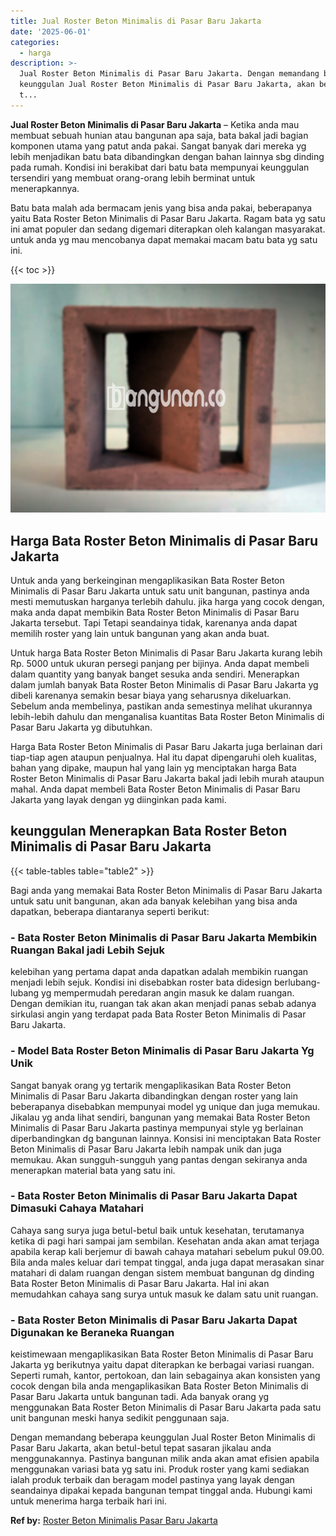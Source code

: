 ```yaml
---
title: Jual Roster Beton Minimalis di Pasar Baru Jakarta
date: '2025-06-01'
categories:
  - harga
description: >-
  Jual Roster Beton Minimalis di Pasar Baru Jakarta. Dengan memandang beberapa
  keunggulan Jual Roster Beton Minimalis di Pasar Baru Jakarta, akan betul-betul
  t...
---
```


**Jual Roster Beton Minimalis di Pasar Baru Jakarta** – Ketika anda mau membuat sebuah hunian atau bangunan apa saja, bata bakal jadi bagian komponen utama yang patut anda pakai. Sangat banyak dari mereka yg lebih menjadikan batu bata dibandingkan dengan bahan lainnya sbg dinding pada rumah. Kondisi ini berakibat dari batu bata mempunyai keunggulan tersendiri yang membuat orang-orang lebih berminat untuk menerapkannya.

Batu bata malah ada bermacam jenis yang bisa anda pakai, beberapanya yaitu Bata Roster Beton Minimalis di Pasar Baru Jakarta. Ragam bata yg satu ini amat populer dan sedang digemari diterapkan oleh kalangan masyarakat. untuk anda yg mau mencobanya dapat memakai macam batu bata yg satu ini.

{{< toc >}}

![Jual Roster Beton Minimalis di Pasar Baru Jakarta](/images/bata-roster-minimalis-38.png)

## Harga Bata Roster Beton Minimalis di Pasar Baru Jakarta

Untuk anda yang berkeinginan mengaplikasikan Bata Roster Beton Minimalis di Pasar Baru Jakarta untuk satu unit bangunan, pastinya anda mesti memutuskan harganya terlebih dahulu. jika harga yang cocok dengan, maka anda dapat membikin Bata Roster Beton Minimalis di Pasar Baru Jakarta tersebut. Tapi Tetapi seandainya tidak, karenanya anda dapat memilih roster yang lain untuk bangunan yang akan anda buat.

Untuk harga Bata Roster Beton Minimalis di Pasar Baru Jakarta kurang lebih Rp. 5000 untuk ukuran persegi panjang per bijinya. Anda dapat membeli dalam quantity yang banyak banget sesuka anda sendiri. Menerapkan dalam jumlah banyak Bata Roster Beton Minimalis di Pasar Baru Jakarta yg dibeli karenanya semakin besar biaya yang seharusnya dikeluarkan. Sebelum anda membelinya, pastikan anda semestinya melihat ukurannya lebih-lebih dahulu dan menganalisa kuantitas Bata Roster Beton Minimalis di Pasar Baru Jakarta yg dibutuhkan.

Harga Bata Roster Beton Minimalis di Pasar Baru Jakarta juga berlainan dari tiap-tiap agen ataupun penjualnya. Hal itu dapat dipengaruhi oleh kualitas, bahan yang dipake, maupun hal yang lain yg menciptakan harga Bata Roster Beton Minimalis di Pasar Baru Jakarta bakal jadi lebih murah ataupun mahal. Anda dapat membeli Bata Roster Beton Minimalis di Pasar Baru Jakarta yang layak dengan yg diinginkan pada kami.

## keunggulan Menerapkan Bata Roster Beton Minimalis di Pasar Baru Jakarta

{{< table-tables table="table2" >}}

Bagi anda yang memakai Bata Roster Beton Minimalis di Pasar Baru Jakarta untuk satu unit bangunan, akan ada banyak kelebihan yang bisa anda dapatkan, beberapa diantaranya seperti berikut:

### \- Bata Roster Beton Minimalis di Pasar Baru Jakarta Membikin Ruangan Bakal jadi Lebih Sejuk

kelebihan yang pertama dapat anda dapatkan adalah membikin ruangan menjadi lebih sejuk. Kondisi ini disebabkan roster bata didesign berlubang-lubang yg mempermudah peredaran angin masuk ke dalam ruangan. Dengan demikian itu, ruangan tak akan akan menjadi panas sebab adanya sirkulasi angin yang terdapat pada Bata Roster Beton Minimalis di Pasar Baru Jakarta.

### \- Model Bata Roster Beton Minimalis di Pasar Baru Jakarta Yg Unik

Sangat banyak orang yg tertarik mengaplikasikan Bata Roster Beton Minimalis di Pasar Baru Jakarta dibandingkan dengan roster yang lain beberapanya disebabkan mempunyai model yg unique dan juga memukau. Jikalau yg anda lihat sendiri, bangunan yang memakai Bata Roster Beton Minimalis di Pasar Baru Jakarta pastinya mempunyai style yg berlainan diperbandingkan dg bangunan lainnya. Konsisi ini menciptakan Bata Roster Beton Minimalis di Pasar Baru Jakarta lebih nampak unik dan juga memukau. Akan sungguh-sungguh yang pantas dengan sekiranya anda menerapkan material bata yang satu ini.

### \- Bata Roster Beton Minimalis di Pasar Baru Jakarta Dapat Dimasuki Cahaya Matahari

Cahaya sang surya juga betul-betul baik untuk kesehatan, terutamanya ketika di pagi hari sampai jam sembilan. Kesehatan anda akan amat terjaga apabila kerap kali berjemur di bawah cahaya matahari sebelum pukul 09.00. Bila anda males keluar dari tempat tinggal, anda juga dapat merasakan sinar matahari di dalam ruangan dengan sistem membuat bangunan dg dinding Bata Roster Beton Minimalis di Pasar Baru Jakarta. Hal ini akan memudahkan cahaya sang surya untuk masuk ke dalam satu unit ruangan.

### \- Bata Roster Beton Minimalis di Pasar Baru Jakarta Dapat Digunakan ke Beraneka Ruangan

keistimewaan mengaplikasikan Bata Roster Beton Minimalis di Pasar Baru Jakarta yg berikutnya yaitu dapat diterapkan ke berbagai variasi ruangan. Seperti rumah, kantor, pertokoan, dan lain sebagainya akan konsisten yang cocok dengan bila anda mengaplikasikan Bata Roster Beton Minimalis di Pasar Baru Jakarta untuk bangunan tadi. Ada banyak orang yg menggunakan Bata Roster Beton Minimalis di Pasar Baru Jakarta pada satu unit bangunan meski hanya sedikit penggunaan saja.

Dengan memandang beberapa keunggulan Jual Roster Beton Minimalis di Pasar Baru Jakarta, akan betul-betul tepat sasaran jikalau anda menggunakannya. Pastinya bangunan milik anda akan amat efisien apabila menggunakan variasi bata yg satu ini. Produk roster yang kami sediakan ialah produk terbaik dan beragam model pastinya yang layak dengan seandainya dipakai kepada bangunan tempat tinggal anda. Hubungi kami untuk menerima harga terbaik hari ini.

**Ref by:** [Roster Beton Minimalis Pasar Baru Jakarta](https://id.wikipedia.org/wiki/Roster)
